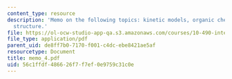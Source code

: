 ```yaml
---
content_type: resource
description: 'Memo on the following topics: kinetic models, organic chemists and molecular
  structure.'
file: https://ol-ocw-studio-app-qa.s3.amazonaws.com/courses/10-490-integrated-chemical-engineering-i-fall-2006/56c1ffdf486626f7f7ef0e9759c31c0e_memo_4.pdf
file_type: application/pdf
parent_uid: de8ff7b0-7170-f001-c4dc-ebe8421ae5af
resourcetype: Document
title: memo_4.pdf
uid: 56c1ffdf-4866-26f7-f7ef-0e9759c31c0e
---
```


